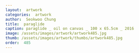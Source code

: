 ```yaml
---
layout:  artwork
categories:  artwork
author:  Seokwoo Chung
title:  paraglide
caption: paraglide _ oil on canvas _ 100 x 65.5cm _ 2016
image: /assets/images/artwork/artwork485.jpg
thumb: /assets/images/artwork/thumbs/artwork485.jpg
order:  485
---
```

